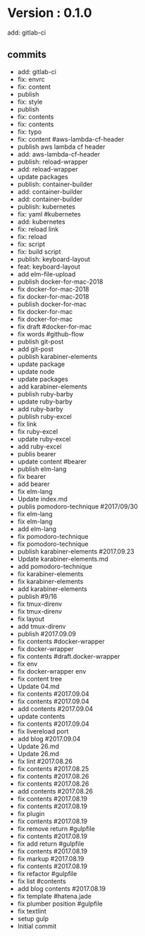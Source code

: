 # Version : 0.1.0

add: gitlab-ci

## commits

* add: gitlab-ci
* fix: envrc
* fix: content
* publish
* fix: style
* publish
* fix: contents
* fix: contents
* fix: typo
* fix: content #aws-lambda-cf-header
* publish aws lambda cf header
* add: aws-lambda-cf-header
* publish: reload-wrapper
* add: reload-wrapper
* update packages
* publish: container-builder
* add: container-builder
* add: container-builder
* publish: kubernetes
* fix: yaml #kubernetes
* add: kubernetes
* fix: reload link
* fix: reload
* fix: script
* fix: build script
* publish: keyboard-layout
* feat: keyboard-layout
* add elm-file-upload
* publish docker-for-mac-2018
* fix docker-for-mac-2018
* fix docker-for-mac-2018
* publish docker-for-mac
* fix docker-for-mac
* fix docker-for-mac
* fix draft #docker-for-mac
* fix words #github-flow
* publish git-post
* add git-post
* publish karabiner-elements
* update package
* update node
* update packages
* add karabiner-elements
* publish ruby-barby
* update ruby-barby
* add ruby-barby
* publish ruby-excel
* fix link
* fix ruby-excel
* update ruby-excel
* add ruby-excel
* publis bearer
* update content #bearer
* publish elm-lang
* fix bearer
* add bearer
* fix elm-lang
* Update index.md
* publis pomodoro-technique #2017/09/30
* fix elm-lang
* fix elm-lang
* add elm-lang
* fix pomodoro-technique
* fix pomodoro-technique
* publish karabiner-elements #2017.09.23
* Update karabiner-elements.md
* add pomodoro-technique
* fix karabiner-elements
* fix karabiner-elements
* add karabiner-elements
* publish #9/16
* fix tmux-direnv
* fix tmux-direnv
* fix layout
* add tmux-direnv
* publish #2017.09.09
* fix contents #docker-wrapper
* fix docker-wrapper
* fix contents #draft.docker-wrapper
* fix env
* fix docker-wrapper env
* fix content tree
* Update 04.md
* fix contents #2017.09.04
* fix contents #2017.09.04
* add contents #2017.09.04
* update contents
* fix contents #2017.09.04
* fix livereload port
* add blog #2017.09.04
* Update 26.md
* Update 26.md
* fix lint #2017.08.26
* fix contents #2017.08.25
* fix contents #2017.08.26
* fix contents #2017.08.26
* add contents #2017.08.26
* fix contents #2017.08.19
* fix contents #2017.08.19
* fix plugin
* fix contents #2017.08.19
* fix remove return #gulpfile
* fix contents #2017.08.19
* fix add return #gulpfile
* fix contents #2017.08.19
* fix markup #2017.08.19
* fix contents #2017.08.19
* fix refactor #gulpfile
* fix list #contents
* add blog contents #2017.08.19
* fix template #hatena.jade
* fix plumber position #gulpfile
* fix textlint
* setup gulp
* Initial commit
